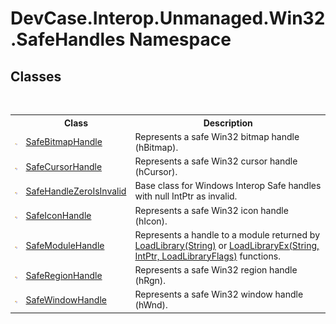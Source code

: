 # DevCase.Interop.Unmanaged.Win32.SafeHandles Namespace
 




## Classes
&nbsp;<table><tr><th></th><th>Class</th><th>Description</th></tr><tr><td>![Public class](media/pubclass.gif "Public class")</td><td><a href="T_DevCase_Interop_Unmanaged_Win32_SafeHandles_SafeBitmapHandle">SafeBitmapHandle</a></td><td>
Represents a safe Win32 bitmap handle (hBitmap).</td></tr><tr><td>![Public class](media/pubclass.gif "Public class")</td><td><a href="T_DevCase_Interop_Unmanaged_Win32_SafeHandles_SafeCursorHandle">SafeCursorHandle</a></td><td>
Represents a safe Win32 cursor handle (hCursor).</td></tr><tr><td>![Public class](media/pubclass.gif "Public class")</td><td><a href="T_DevCase_Interop_Unmanaged_Win32_SafeHandles_SafeHandleZeroIsInvalid">SafeHandleZeroIsInvalid</a></td><td>
Base class for Windows Interop Safe handles with null IntPtr as invalid.</td></tr><tr><td>![Public class](media/pubclass.gif "Public class")</td><td><a href="T_DevCase_Interop_Unmanaged_Win32_SafeHandles_SafeIconHandle">SafeIconHandle</a></td><td>
Represents a safe Win32 icon handle (hIcon).</td></tr><tr><td>![Public class](media/pubclass.gif "Public class")</td><td><a href="T_DevCase_Interop_Unmanaged_Win32_SafeHandles_SafeModuleHandle">SafeModuleHandle</a></td><td>
Represents a handle to a module returned by <a href="M_DevCase_Interop_Unmanaged_Win32_NativeMethods_LoadLibrary">LoadLibrary(String)</a> or <a href="M_DevCase_Interop_Unmanaged_Win32_NativeMethods_LoadLibraryEx">LoadLibraryEx(String, IntPtr, LoadLibraryFlags)</a> functions.</td></tr><tr><td>![Public class](media/pubclass.gif "Public class")</td><td><a href="T_DevCase_Interop_Unmanaged_Win32_SafeHandles_SafeRegionHandle">SafeRegionHandle</a></td><td>
Represents a safe Win32 region handle (hRgn).</td></tr><tr><td>![Public class](media/pubclass.gif "Public class")</td><td><a href="T_DevCase_Interop_Unmanaged_Win32_SafeHandles_SafeWindowHandle">SafeWindowHandle</a></td><td>
Represents a safe Win32 window handle (hWnd).</td></tr></table>&nbsp;
